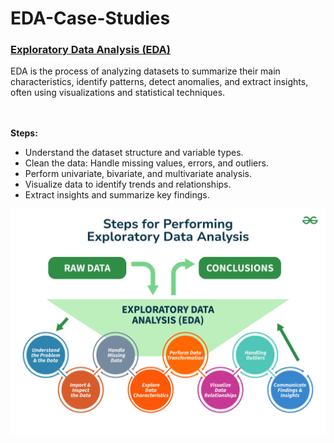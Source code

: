# EDA-Case-Studies

<u><h3>Exploratory Data Analysis (EDA) </h3> </u>
EDA is the process of analyzing datasets to summarize their main characteristics, identify patterns, detect anomalies, and extract insights, often using visualizations and statistical techniques.                       
<br>
<br>

<b>Steps:</b>     
- Understand the dataset structure and variable types.
- Clean the data: Handle missing values, errors, and outliers.
- Perform univariate, bivariate, and multivariate analysis.
- Visualize data to identify trends and relationships.
- Extract insights and summarize key findings.


!["EDA"](EDA-Image.png "EDA-Image")

